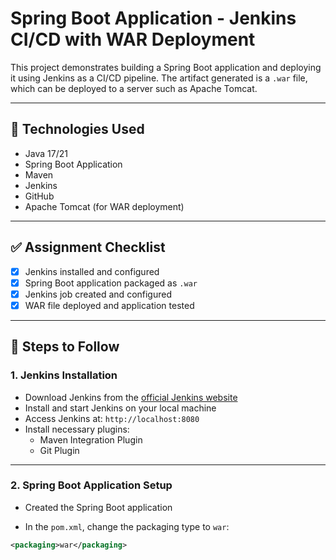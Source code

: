 # Spring Boot Application - Jenkins CI/CD with WAR Deployment

This project demonstrates building a Spring Boot application and deploying it using Jenkins as a CI/CD pipeline. The artifact generated is a `.war` file, which can be deployed to a server such as Apache Tomcat.

---

## 🧰 Technologies Used

- Java 17/21
- Spring Boot Application
- Maven
- Jenkins
- GitHub
- Apache Tomcat (for WAR deployment)

---

## ✅ Assignment Checklist

- [x] Jenkins installed and configured
- [x] Spring Boot application packaged as `.war`
- [x] Jenkins job created and configured
- [x] WAR file deployed and application tested

---

## 📝 Steps to Follow

### 1. Jenkins Installation

- Download Jenkins from the [official Jenkins website](https://www.jenkins.io/download/)
- Install and start Jenkins on your local machine
- Access Jenkins at: `http://localhost:8080`
- Install necessary plugins:
  - Maven Integration Plugin
  - Git Plugin

---

### 2. Spring Boot Application Setup

- Created the Spring Boot application

- In the `pom.xml`, change the packaging type to `war`:

```xml
<packaging>war</packaging>
